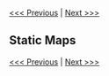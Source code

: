 [<<< Previous](Part1.md) | [Next >>>](Part3.md)  

## Static Maps


[<<< Previous](Part1.md) | [Next >>>](Part3.md) 
